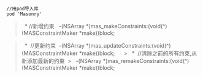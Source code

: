 

```
//用pod导入库
pod 'Masonry'
```

>    *  //新增约束
>   -(NSArray *)mas_makeConstraints:(void(^)(MASConstraintMaker *make))block;

>   *  //更新约束
>   -(NSArray *)mas_updateConstraints:(void(^)(MASConstraintMaker *make))block;
 
 
 >   *  //清除之前的所有约束,从新添加最新的约束
 >   -(NSArray *)mas_remakeConstraints:(void(^)(MASConstraintMaker *make))block;

